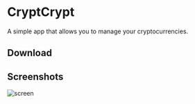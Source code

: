 # CryptCrypt

A simple app that allows you to manage your cryptocurrencies.

## Download

## Screenshots

![screen](https://i.postimg.cc/DzMDHgxV/Screenshot-Crypt-Crypt.png)

